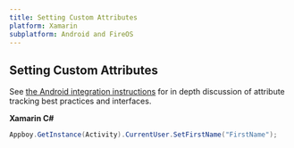 ```yaml
---
title: Setting Custom Attributes
platform: Xamarin
subplatform: Android and FireOS
---
```

## Setting Custom Attributes

See [the Android integration instructions][1] for in depth discussion of attribute tracking best practices and interfaces.

**Xamarin C#**

```csharp
Appboy.GetInstance(Activity).CurrentUser.SetFirstName("FirstName");
```

[1]: /Android/#setting-custom-attributes "Android Instructions"
